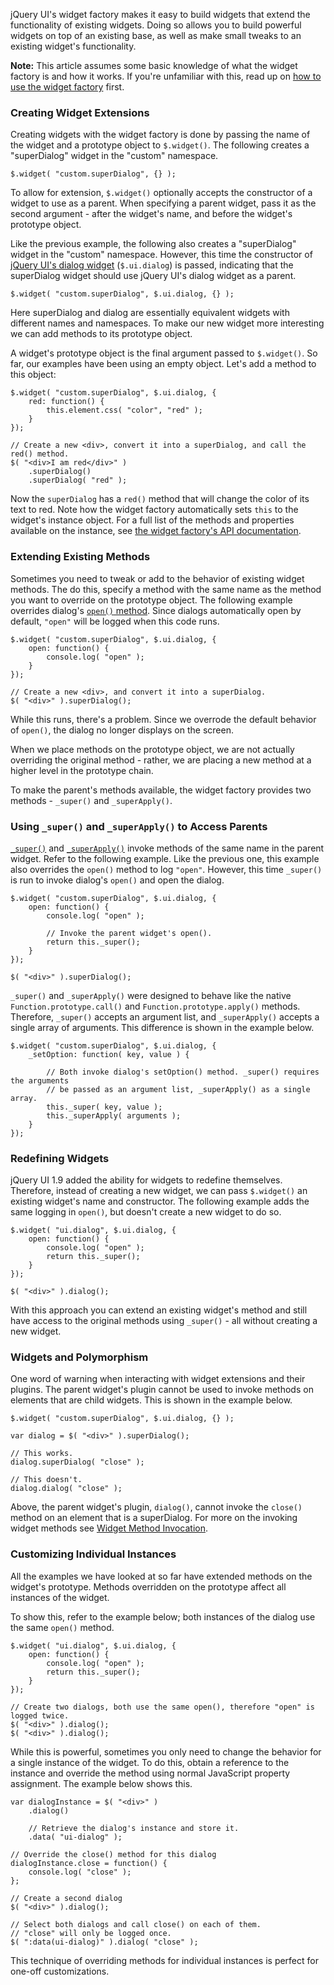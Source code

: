 <script>{
    "title": "Extending Widgets with the Widget Factory",
    "level": "advanced"
}</script>

jQuery UI's widget factory makes it easy to build widgets that extend the functionality of existing widgets. Doing so allows you to build powerful widgets on top of an existing base, as well as make small tweaks to an existing widget's functionality.

**Note:** This article assumes some basic knowledge of what the widget factory is and how it works. If you're unfamiliar with this, read up on [how to use the widget factory](/jquery-ui/widget-factory/how-to-use-the-widget-factory/) first.

### Creating Widget Extensions

Creating widgets with the widget factory is done by passing the name of the widget and a prototype object to `$.widget()`. The following creates a "superDialog" widget in the "custom" namespace.

```
$.widget( "custom.superDialog", {} );
```

To allow for extension, `$.widget()` optionally accepts the constructor of a widget to use as a parent. When specifying a parent widget, pass it as the second argument - after the widget's name, and before the widget's prototype object.

Like the previous example, the following also creates a "superDialog" widget in the "custom" namespace. However, this time the constructor of [jQuery UI's dialog widget](https://jqueryui.com/dialog/) (`$.ui.dialog`) is passed, indicating that the superDialog widget should use jQuery UI's dialog widget as a parent.

```
$.widget( "custom.superDialog", $.ui.dialog, {} );
```

Here superDialog and dialog are essentially equivalent widgets with different names and namespaces. To make our new widget more interesting we can add methods to its prototype object.

A widget's prototype object is the final argument passed to `$.widget()`. So far, our examples have been using an empty object. Let's add a method to this object:

```
$.widget( "custom.superDialog", $.ui.dialog, {
    red: function() {
        this.element.css( "color", "red" );
    }
});

// Create a new <div>, convert it into a superDialog, and call the red() method.
$( "<div>I am red</div>" )
    .superDialog()
    .superDialog( "red" );
```

Now the `superDialog` has a `red()` method that will change the color of its text to red. Note how the widget factory automatically sets `this` to the widget's instance object. For a full list of the methods and properties available on the instance, see [the widget factory's API documentation](https://api.jqueryui.com/jquery.widget/).

### Extending Existing Methods

Sometimes you need to tweak or add to the behavior of existing widget methods. The do this, specify a method with the same name as the method you want to override on the prototype object. The following example overrides dialog's [`open()` method](https://api.jqueryui.com/dialog/#method-open). Since dialogs automatically open by default, `"open"` will be logged when this code runs.

```
$.widget( "custom.superDialog", $.ui.dialog, {
    open: function() {
        console.log( "open" );
    }
});

// Create a new <div>, and convert it into a superDialog.
$( "<div>" ).superDialog();
```

While this runs, there's a problem. Since we overrode the default behavior of `open()`, the dialog no longer displays on the screen.

When we place methods on the prototype object, we are not actually overriding the original method - rather, we are placing a new method at a higher level in the prototype chain.

To make the parent's methods available, the widget factory provides two methods - `_super()` and `_superApply()`.

### Using `_super()` and `_superApply()` to Access Parents

[`_super()`](https://api.jqueryui.com/jquery.widget/#method-_super) and [`_superApply()`](https://api.jqueryui.com/jquery.widget/#method-_superApply) invoke methods of the same name in the parent widget. Refer to the following example. Like the previous one, this example also overrides the `open()` method to log `"open"`. However, this time `_super()` is run to invoke dialog's `open()` and open the dialog.

```
$.widget( "custom.superDialog", $.ui.dialog, {
    open: function() {
        console.log( "open" );

        // Invoke the parent widget's open().
        return this._super();
    }
});

$( "<div>" ).superDialog();
```

`_super()` and `_superApply()` were designed to behave like the native `Function.prototype.call()` and `Function.prototype.apply()` methods. Therefore, `_super()` accepts an argument list, and `_superApply()` accepts a single array of arguments. This difference is shown in the example below.

```
$.widget( "custom.superDialog", $.ui.dialog, {
    _setOption: function( key, value ) {

        // Both invoke dialog's setOption() method. _super() requires the arguments
        // be passed as an argument list, _superApply() as a single array.
        this._super( key, value );
        this._superApply( arguments );
    }
});
```

### Redefining Widgets

jQuery UI 1.9 added the ability for widgets to redefine themselves. Therefore, instead of creating a new widget, we can pass `$.widget()` an existing widget's name and constructor. The following example adds the same logging in `open()`, but doesn't create a new widget to do so.

```
$.widget( "ui.dialog", $.ui.dialog, {
    open: function() {
        console.log( "open" );
        return this._super();
    }
});

$( "<div>" ).dialog();
```

With this approach you can extend an existing widget's method and still have access to the original methods using `_super()` - all without creating a new widget.

### Widgets and Polymorphism

One word of warning when interacting with widget extensions and their plugins. The parent widget's plugin cannot be used to invoke methods on elements that are child widgets. This is shown in the example below.

```
$.widget( "custom.superDialog", $.ui.dialog, {} );

var dialog = $( "<div>" ).superDialog();

// This works.
dialog.superDialog( "close" );

// This doesn't.
dialog.dialog( "close" );
```

Above, the parent widget's plugin, `dialog()`, cannot invoke the `close()` method on an element that is a superDialog. For more on the invoking widget methods see [Widget Method Invocation](/jquery-ui/widget-factory/widget-method-invocation/).

### Customizing Individual Instances

All the examples we have looked at so far have extended methods on the widget's prototype. Methods overridden on the prototype affect all instances of the widget.

To show this, refer to the example below; both instances of the dialog use the same `open()` method.

```
$.widget( "ui.dialog", $.ui.dialog, {
    open: function() {
        console.log( "open" );
        return this._super();
    }
});

// Create two dialogs, both use the same open(), therefore "open" is logged twice.
$( "<div>" ).dialog();
$( "<div>" ).dialog();
```

While this is powerful, sometimes you only need to change the behavior for a single instance of the widget.  To do this, obtain a reference to the instance and override the method using normal JavaScript property assignment. The example below shows this.

```
var dialogInstance = $( "<div>" )
    .dialog()

    // Retrieve the dialog's instance and store it.
    .data( "ui-dialog" );

// Override the close() method for this dialog
dialogInstance.close = function() {
    console.log( "close" );
};

// Create a second dialog
$( "<div>" ).dialog();

// Select both dialogs and call close() on each of them.
// "close" will only be logged once.
$( ":data(ui-dialog)" ).dialog( "close" );
```

This technique of overriding methods for individual instances is perfect for one-off customizations.
